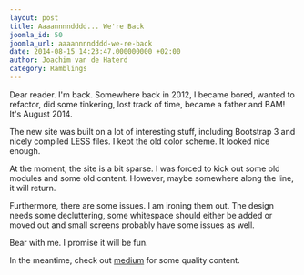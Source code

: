 ```yaml
---
layout: post
title: Aaaannnndddd... We're Back
joomla_id: 50
joomla_url: aaaannnndddd-we-re-back
date: 2014-08-15 14:23:47.000000000 +02:00
author: Joachim van de Haterd
category: Ramblings
---
```

Dear reader. I'm back. Somewhere back in 2012, I became bored, wanted to refactor, did some tinkering, lost track of time, became a father and BAM! It's August 2014.

The new site was built on a lot of interesting stuff, including Bootstrap 3 and nicely compiled LESS files. I kept the old color scheme. It looked nice enough.

At the moment, the site is a bit sparse. I was forced to kick out some old modules and some old content. However, maybe somewhere along the line, it will return.

Furthermore, there are some issues. I am ironing them out. The design needs some decluttering, some whitespace should either be added or moved out and small screens probably have some issues as well.

Bear with me. I promise it will be fun.

In the meantime, check out [medium](http://medium.com) for some quality content.

